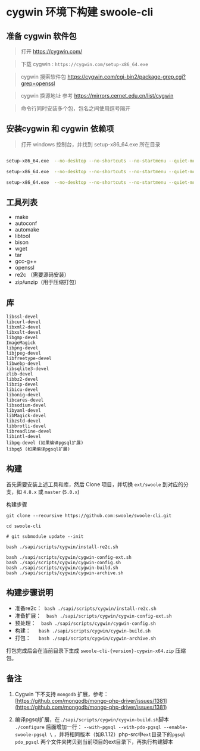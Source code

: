 # cygwin 环境下构建 swoole-cli

## 准备 cygwin 软件包

> 打开 https://cygwin.com/

> 下载 cygwin : `https://cygwin.com/setup-x86_64.exe`

> cygwin 搜索软件包 https://cygwin.com/cgi-bin2/package-grep.cgi?grep=openssl

> cygwin 换源地址 参考 https://mirrors.cernet.edu.cn/list/cygwin

> 命令行同时安装多个包，包名之间使用逗号隔开

## 安装cygwin 和 cygwin 依赖项

> 打开 windows 控制台，并找到 setup-x86_64.exe 所在目录

```bash

setup-x86_64.exe  --no-desktop --no-shortcuts --no-startmenu --quiet-mode --disable-buggy-antivirus    --site  https://mirrors.ustc.edu.cn/cygwin/ --packages make,git,curl,wget,tar,libtool,bison,gcc-g++,autoconf,automake,openssl,libpcre2-devel,libssl-devel,libcurl-devel,libxml2-devel,libxslt-devel,libgmp-devel,ImageMagick,libpng-devel,libjpeg-devel,libfreetype-devel,libwebp-devel,libsqlite3-devel,zlib-devel,libbz2-devel,liblz4-devel,liblzma-devel,libzip-devel,libicu-devel,libonig-devel,libcares-devel,libsodium-devel,libyaml-devel,libMagick-devel,libzstd-devel,libbrotli-devel,libreadline-devel,libintl-devel,libpq-devel,libssh2-devel,libidn2-devel,gettext-devel,coreutils,openssl-devel

setup-x86_64.exe  --no-desktop --no-shortcuts --no-startmenu --quiet-mode --disable-buggy-antivirus    --site  https://mirrors.ustc.edu.cn/cygwin/ --packages zip unzip

setup-x86_64.exe  --no-desktop --no-shortcuts --no-startmenu --quiet-mode --disable-buggy-antivirus    --site  https://mirrors.ustc.edu.cn/cygwin/ --packages libpq5 libpq-deve

```

工具列表
----

- make
- autoconf
- automake
- libtool
- bison
- wget
- tar
- gcc-g++
- openssl
- re2c （需要源码安装）
- zip/unzip（用于压缩打包）

库
----

```
libssl-devel
libcurl-devel
libxml2-devel
libxslt-devel
libgmp-devel
ImageMagick
libpng-devel
libjpeg-devel
libfreetype-devel
libwebp-devel
libsqlite3-devel
zlib-devel
libbz2-devel
libzip-devel
libicu-devel
libonig-devel
libcares-devel
libsodium-devel
libyaml-devel
libMagick-devel
libzstd-devel
libbrotli-devel
libreadline-devel
libintl-devel
libpq-devel (如果编译pgsql扩展)
libpq5 (如果编译pgsql扩展)
```

构建
------
首先需要安装上述工具和库，然后 Clone 项目，并切换 `ext/swoole`
到对应的分支，如 `4.8.x` 或 `master` (`5.0.x`)

构建步骤

```shell
git clone --recursive https://github.com:swoole/swoole-cli.git

cd swoole-cli

# git submodule update --init

bash ./sapi/scripts/cygwin/install-re2c.sh

bash ./sapi/scripts/cygwin/cygwin-config-ext.sh
bash ./sapi/scripts/cygwin/cygwin-config.sh
bash ./sapi/scripts/cygwin/cygwin-build.sh
bash ./sapi/scripts/cygwin/cygwin-archive.sh
```

构建步骤说明
----

- 准备re2c：` bash ./sapi/scripts/cygwin/install-re2c.sh`
- 准备扩展：`  bash ./sapi/scripts/cygwin/cygwin-config-ext.sh`
- 预处理：`  bash ./sapi/scripts/cygwin/cygwin-config.sh`
- 构建：`   bash ./sapi/scripts/cygwin/cygwin-build.sh`
- 打包：`   bash ./sapi/scripts/cygwin/cygwin-archive.sh`

打包完成后会在当前目录下生成 `swoole-cli-{version}-cygwin-x64.zip` 压缩包。

备注
----

1. Cygwin 下不支持 `mongodb`
   扩展，参考：[https://github.com/mongodb/mongo-php-driver/issues/1381](https://github.com/mongodb/mongo-php-driver/issues/1381)

2. 编译pgsql扩展，在`./sapi/scripts/cygwin/cygwin-build.sh`脚本 `./configure`
   后面增加一行： `--with-pgsql --with-pdo-pgsql --enable-swoole-pgsql \`
   ，并将相同版本（如8.1.12）php-src中`ext`目录下的`pgsql` `pdo_pgsql`
   两个文件夹拷贝到当前项目的ext目录下，再执行构建脚本

